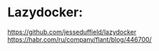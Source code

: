 

# Lazydocker:

https://github.com/jesseduffield/lazydocker
https://habr.com/ru/company/flant/blog/446700/